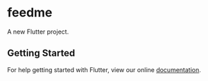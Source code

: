# feedme

A new Flutter project.

## Getting Started

For help getting started with Flutter, view our online
[documentation](https://flutter.io/).
